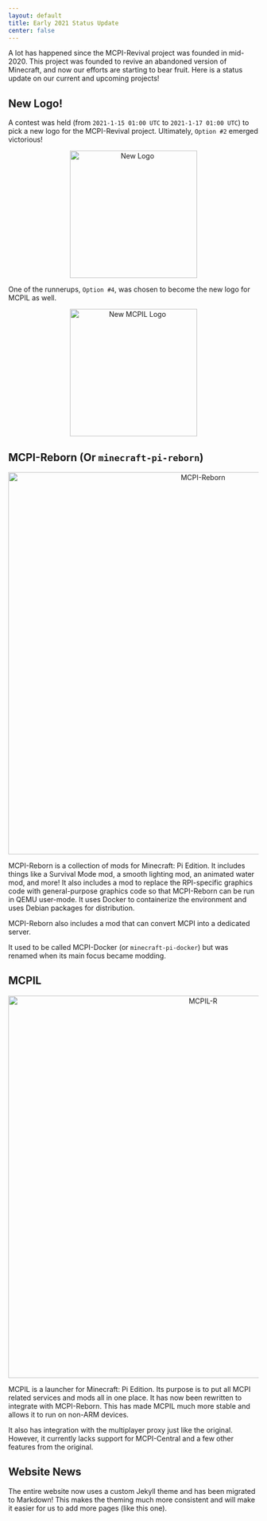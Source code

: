 ```yaml
---
layout: default
title: Early 2021 Status Update
center: false
---
```


A lot has happened since the MCPI-Revival project was founded in mid-2020. This project was founded to revive an abandoned version of Minecraft, and now our efforts are starting to bear fruit. Here is a status update on our current and upcoming projects!

## New Logo!
A contest was held (from ``2021-1-15 01:00 UTC`` to ``2021-1-17 01:00 UTC``) to pick a new logo for the MCPI-Revival project. Ultimately, ``Option #2`` emerged victorious!

<center><img alt="New Logo" width="256" src="{{ site.baseurl }}/assets/img/news/early-2021-status-update/logo.png"></center>

One of the runnerups, ``Option #4``, was chosen to become the new logo for MCPIL as well.

<center><img alt="New MCPIL Logo" width="256" src="{{ site.baseurl }}/assets/img/news/early-2021-status-update/mcpil-logo.png"></center>

## MCPI-Reborn (Or ``minecraft-pi-reborn``)

<center><img alt="MCPI-Reborn" width="768" src="{{ site.baseurl }}/assets/img/news/early-2021-status-update/mcpi-reborn.png"></center>

MCPI-Reborn is a collection of mods for Minecraft: Pi Edition. It includes things like a Survival Mode mod, a smooth lighting mod, an animated water mod, and more! It also includes a mod to replace the RPI-specific graphics code with general-purpose graphics code so that MCPI-Reborn can be run in QEMU user-mode. It uses Docker to containerize the environment and uses Debian packages for distribution.

MCPI-Reborn also includes a mod that can convert MCPI into a dedicated server.

It used to be called MCPI-Docker (or ``minecraft-pi-docker``) but was renamed when its main focus became modding.

## MCPIL

<center><img alt="MCPIL-R" width="768" src="{{ site.baseurl }}/assets/img/news/early-2021-status-update/mcpil.png"></center>

MCPIL is a launcher for Minecraft: Pi Edition. Its purpose is to put all MCPI related services and mods all in one place. It has now been rewritten to integrate with MCPI-Reborn. This has made MCPIL much more stable and allows it to run on non-ARM devices.

It also has integration with the multiplayer proxy just like the original. However, it currently lacks support for MCPI-Central and a few other features from the original.

## Website News
The entire website now uses a custom Jekyll theme and has been migrated to Markdown! This makes the theming much more consistent and will make it easier for us to add more pages (like this one).
